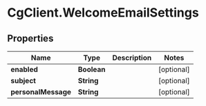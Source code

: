# CgClient.WelcomeEmailSettings

## Properties

Name | Type | Description | Notes
------------ | ------------- | ------------- | -------------
**enabled** | **Boolean** |  | [optional] 
**subject** | **String** |  | [optional] 
**personalMessage** | **String** |  | [optional] 


